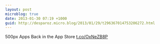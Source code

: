 ```yaml
---
layout: post
microblog: true
date: 2013-01-30 07:19 +1000
guid: http://desparoz.micro.blog/2013/01/29/t296367014753206272.html
---
```

500px Apps Back in the App Store [t.co/OxNeZB8P](http://t.co/OxNeZB8P)
